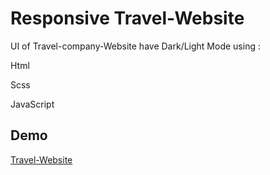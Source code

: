 # Responsive Travel-Website

UI of Travel-company-Website have Dark/Light Mode using :

Html

Scss

JavaScript



## Demo

[Travel-Website](https://abdelrhman-mohamed-dev.github.io/Travel-Website/)
